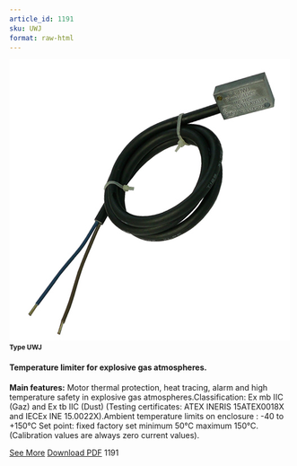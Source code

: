 ```yaml
---
article_id: 1191
sku: UWJ
format: raw-html
---
```

 <!--  <span class="tag-top">New</span> -->
 <img src="../new-images/Type-UWJ.jpg" class="card-imgs mb-2">
 <small class="text-grey mb-2"><b>Type UWJ</b> </small>
 <h4>Temperature limiter for explosive gas atmospheres.</h4>
 <p><b>Main features:</b> Motor thermal protection, heat tracing, alarm and high temperature safety in explosive gas atmospheres.Classification: Ex mb IIC (Gaz) and Ex tb IIC (Dust) (Testing certificates: ATEX INERIS 15ATEX0018X and IECEx INE 15.0022X).Ambient temperature limits on enclosure : -40 to +150&#xB0;C Set point: fixed factory set minimum 50&#xB0;C maximum 150&#xB0;C. (Calibration values are always zero current values).</p>
 <div class="btns">
 <a href="uwj.html" class="btn-red">See More</a>
 <a href="pdf/UWJ-EN-20150717.pdf" target="_blank" class="btn-red">Download PDF</a>
 <!-- <a href="javascript:void(0);" class="access-link"> Access full catalogue <i class="fa fa-external-link" aria-hidden="true"></i> </a> -->
 <span class="number-btn">1191</span>
 </div>
 
